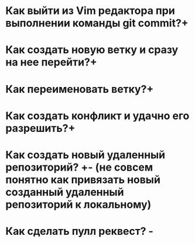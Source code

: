 # Как выйти из Vim редактора при выполнении команды git commit?+

# Как создать новую ветку и сразу на нее перейти?+

# Как переименовать ветку?+

# Как создать конфликт и удачно его разрешить?+

# Как создать новый удаленный репозиторий? +- (не совсем понятно как привязать новый созданный удаленный репозиторий к локальному)

# Как сделать пулл реквест? - 